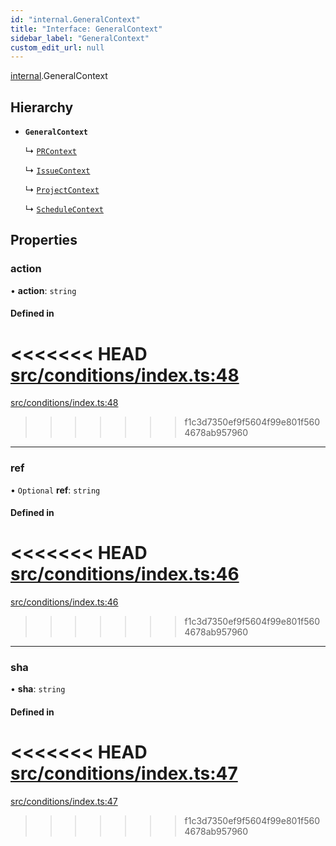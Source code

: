 ```yaml
---
id: "internal.GeneralContext"
title: "Interface: GeneralContext"
sidebar_label: "GeneralContext"
custom_edit_url: null
---
```


[internal](../modules/internal.md).GeneralContext

## Hierarchy

- **`GeneralContext`**

  ↳ [`PRContext`](PRContext.md)

  ↳ [`IssueContext`](IssueContext.md)

  ↳ [`ProjectContext`](ProjectContext.md)

  ↳ [`ScheduleContext`](ScheduleContext.md)

## Properties

### action

• **action**: `string`

#### Defined in

<<<<<<< HEAD
[src/conditions/index.ts:48](https://github.com/Resnovas/smartcloud/blob/b9e22a9/src/conditions/index.ts#L48)
=======
[src/conditions/index.ts:48](https://github.com/Resnovas/smartcloud/blob/b91f5b4/src/conditions/index.ts#L48)
>>>>>>> f1c3d7350ef9f5604f99e801f5604678ab957960

___

### ref

• `Optional` **ref**: `string`

#### Defined in

<<<<<<< HEAD
[src/conditions/index.ts:46](https://github.com/Resnovas/smartcloud/blob/b9e22a9/src/conditions/index.ts#L46)
=======
[src/conditions/index.ts:46](https://github.com/Resnovas/smartcloud/blob/b91f5b4/src/conditions/index.ts#L46)
>>>>>>> f1c3d7350ef9f5604f99e801f5604678ab957960

___

### sha

• **sha**: `string`

#### Defined in

<<<<<<< HEAD
[src/conditions/index.ts:47](https://github.com/Resnovas/smartcloud/blob/b9e22a9/src/conditions/index.ts#L47)
=======
[src/conditions/index.ts:47](https://github.com/Resnovas/smartcloud/blob/b91f5b4/src/conditions/index.ts#L47)
>>>>>>> f1c3d7350ef9f5604f99e801f5604678ab957960
